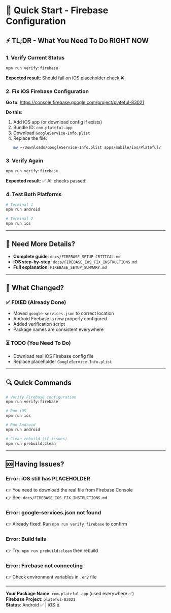 # 🚀 Quick Start - Firebase Configuration

## ⚡ TL;DR - What You Need To Do RIGHT NOW

### 1. Verify Current Status
```bash
npm run verify:firebase
```

**Expected result**: Should fail on iOS placeholder check ❌

### 2. Fix iOS Firebase Configuration

**Go to**: https://console.firebase.google.com/project/plateful-83021

**Do this**:
1. Add iOS app (or download config if exists)
2. Bundle ID: `com.plateful.app`
3. Download `GoogleService-Info.plist`
4. Replace the file:
   ```bash
   mv ~/Downloads/GoogleService-Info.plist apps/mobile/ios/Plateful/
   ```

### 3. Verify Again
```bash
npm run verify:firebase
```

**Expected result**: ✅ All checks passed!

### 4. Test Both Platforms
```bash
# Terminal 1
npm run android

# Terminal 2  
npm run ios
```

---

## 📖 Need More Details?

- **Complete guide**: `docs/FIREBASE_SETUP_CRITICAL.md`
- **iOS step-by-step**: `docs/FIREBASE_IOS_FIX_INSTRUCTIONS.md`
- **Full explanation**: `FIREBASE_SETUP_SUMMARY.md`

---

## 🎯 What Changed?

### ✅ FIXED (Already Done)
- Moved `google-services.json` to correct location
- Android Firebase is now properly configured
- Added verification script
- Package names are consistent everywhere

### ⏳ TODO (You Need To Do)
- Download real iOS Firebase config file
- Replace placeholder `GoogleService-Info.plist`

---

## 🔍 Quick Commands

```bash
# Verify Firebase configuration
npm run verify:firebase

# Run iOS
npm run ios

# Run Android
npm run android

# Clean rebuild (if issues)
npm run prebuild:clean
```

---

## 🆘 Having Issues?

### Error: iOS still has PLACEHOLDER
👉 You need to download the real file from Firebase Console  
👉 See: `docs/FIREBASE_IOS_FIX_INSTRUCTIONS.md`

### Error: google-services.json not found
👉 Already fixed! Run `npm run verify:firebase` to confirm

### Error: Build fails
👉 Try: `npm run prebuild:clean` then rebuild

### Error: Firebase not connecting
👉 Check environment variables in `.env` file

---

**Your Package Name**: `com.plateful.app` (used everywhere ✅)  
**Firebase Project**: `plateful-83021`  
**Status**: Android ✅ | iOS ⏳


